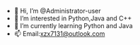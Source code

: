 - 👋 Hi, I’m @Administrator-user
- 👀 I’m interested in Python,Java and C++
- 🌱 I’m currently learning Python and Java
- 📫 Email:xzx7131@outlook.com

<!---
Administrator-user/Administrator-user is a ✨ special ✨ repository because its `README.md` (this file) appears on your GitHub profile.
You can click the Preview link to take a look at your changes.
--->
